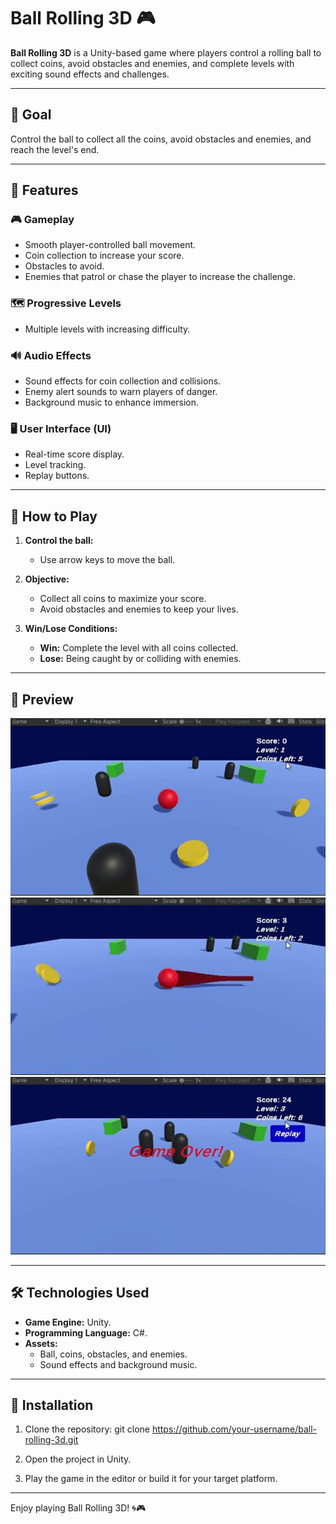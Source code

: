 # Ball Rolling 3D 🎮

**Ball Rolling 3D** is a Unity-based game where players control a rolling ball to collect coins, avoid obstacles and enemies, and complete levels with exciting sound effects and challenges.

---

## 🎯 Goal
Control the ball to collect all the coins, avoid obstacles and enemies, and reach the level's end.

---

## 🚀 Features

### 🎮 Gameplay
- Smooth player-controlled ball movement.
- Coin collection to increase your score.
- Obstacles to avoid.
- Enemies that patrol or chase the player to increase the challenge.

### 🗺️ Progressive Levels
- Multiple levels with increasing difficulty.

### 🔊 Audio Effects
- Sound effects for coin collection and collisions.
- Enemy alert sounds to warn players of danger.
- Background music to enhance immersion.

### 🖥️ User Interface (UI)
- Real-time score display.
- Level tracking.
- Replay buttons.

---

## 📜 How to Play

1. **Control the ball:**
   - Use arrow keys to move the ball.

2. **Objective:**
   - Collect all coins to maximize your score.
   - Avoid obstacles and enemies to keep your lives.

3. **Win/Lose Conditions:**
   - **Win:** Complete the level with all coins collected.
   - **Lose:** Being caught by or colliding with enemies.

---

## 🎥 Preview

![Gameplay Screenshot 1](./Screenshot/1.jpg)
![Gameplay Screenshot 2](./Screenshot/2.jpg)
![Gameplay Screenshot 3](./Screenshot/3.jpg)

---

## 🛠️ Technologies Used

- **Game Engine:** Unity.
- **Programming Language:** C#.
- **Assets:**
  - Ball, coins, obstacles, and enemies.
  - Sound effects and background music.

---

## 🔧 Installation

1. Clone the repository:
   git clone https://github.com/your-username/ball-rolling-3d.git

2. Open the project in Unity.

3. Play the game in the editor or build it for your target platform.

---

Enjoy playing Ball Rolling 3D! 🌀🎮


